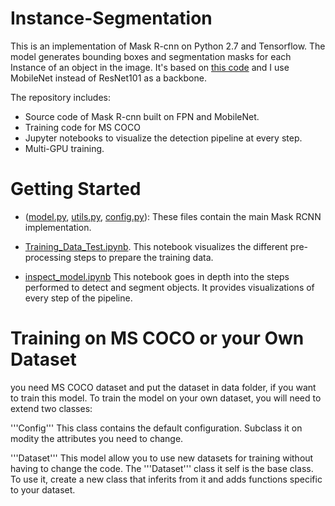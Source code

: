 # Instance-Segmentation
This is an implementation of Mask R-cnn on Python 2.7 and Tensorflow. The model generates bounding boxes and segmentation masks for each Instance of an object in the image. It's based on [this code](https://github.com/matterport/Mask_RCNN) and I use MobileNet instead of ResNet101 as a backbone.

The repository includes:
* Source code of Mask R-cnn built on FPN and MobileNet.
* Training code for MS COCO
* Jupyter notebooks to visualize the detection pipeline at every step.
* Multi-GPU training.

# Getting Started
* ([model.py](/libs/nets/model.py), [utils.py](utils.py), [config.py](/libs/configs/config.py)): These files contain the main Mask RCNN implementation. 

* [Training_Data_Test.ipynb](/Training_Data_Test.ipynb). This notebook visualizes the different pre-processing steps
to prepare the training data.

* [inspect_model.ipynb](/inspect_model.ipynb) This notebook goes in depth into the steps performed to detect and segment objects. It provides visualizations of every step of the pipeline.

# Training on MS COCO or your Own Dataset
you need MS COCO dataset and put the dataset in data folder, if you want to train this model.
To train the model on your own dataset, you will need to extend two classes:

'''Config''' 
This class contains the default configuration. Subclass it on modity the attributes you need to change.

'''Dataset''' 
This model allow you to use new datasets for training without having to change the code. The '''Dataset''' class it self is the base class. To use it, create a new class that inferits from it and adds functions specific to your dataset.
